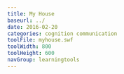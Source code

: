 ```yaml
---
title: My House
baseurl: ../
date: 2016-02-20
categories: cognition communication
toolFile: myhouse.swf
toolWidth: 800
toolHeight: 600
navGroup: learningtools
---
```

